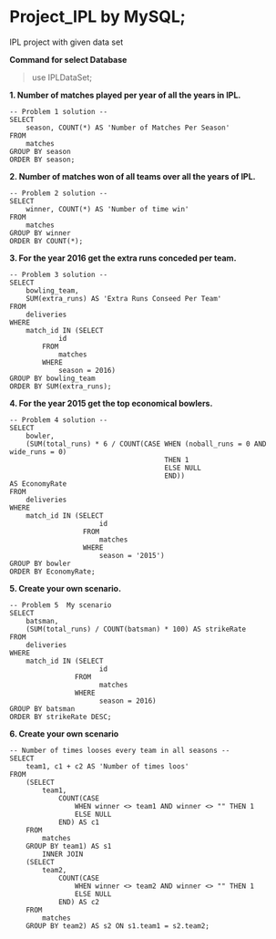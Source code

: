 # Project_IPL by MySQL;
IPL project with given data set

**Command for select Database**
> use IPLDataSet;

**1. Number of matches played per year of all the years in IPL.**
```
-- Problem 1 solution --
SELECT 
    season, COUNT(*) AS 'Number of Matches Per Season'
FROM
    matches
GROUP BY season
ORDER BY season;
```
**2. Number of matches won of all teams over all the years of IPL.**
```
-- Problem 2 solution --
SELECT 
    winner, COUNT(*) AS 'Number of time win'
FROM
    matches
GROUP BY winner
ORDER BY COUNT(*);
```
**3. For the year 2016 get the extra runs conceded per team.**
```
-- Problem 3 solution --
SELECT 
    bowling_team,
    SUM(extra_runs) AS 'Extra Runs Conseed Per Team'
FROM
    deliveries
WHERE
    match_id IN (SELECT 
            id
        FROM
            matches
        WHERE
            season = 2016)
GROUP BY bowling_team
ORDER BY SUM(extra_runs);
```
**4. For the year 2015 get the top economical bowlers.**
```
-- Problem 4 solution --
SELECT 
    bowler,
    (SUM(total_runs) * 6 / COUNT(CASE WHEN (noball_runs = 0 AND wide_runs = 0) 
                                      THEN 1 
                                      ELSE NULL
                                      END)) 
AS EconomyRate
FROM
    deliveries
WHERE
    match_id IN (SELECT 
                      id
                  FROM
                      matches
                  WHERE
                      season = '2015')
GROUP BY bowler
ORDER BY EconomyRate;
```
**5. Create your own scenario.**
```
-- Problem 5  My scenario 
SELECT 
    batsman,
    (SUM(total_runs) / COUNT(batsman) * 100) AS strikeRate
FROM
    deliveries
WHERE
    match_id IN (SELECT 
                      id
                FROM
                      matches
                WHERE
                      season = 2016)
GROUP BY batsman
ORDER BY strikeRate DESC;
```

**6. Create your own scenario**
```
-- Number of times looses every team in all seasons --
SELECT 
    team1, c1 + c2 AS 'Number of times loos'
FROM
    (SELECT 
        team1,
            COUNT(CASE
                WHEN winner <> team1 AND winner <> "" THEN 1
                ELSE NULL
            END) AS c1
    FROM
        matches
    GROUP BY team1) AS s1
        INNER JOIN
    (SELECT 
        team2,
            COUNT(CASE
                WHEN winner <> team2 AND winner <> "" THEN 1
                ELSE NULL
            END) AS c2
    FROM
        matches
    GROUP BY team2) AS s2 ON s1.team1 = s2.team2;
```

